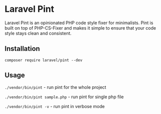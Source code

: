 # Laravel Pint

Laravel Pint is an opinionated PHP code style fixer for minimalists. Pint is built on top of PHP-CS-Fixer and makes it simple to ensure that your code style stays clean and consistent.

## Installation

`composer require laravel/pint --dev`

## Usage

`./vendor/bin/pint` - run pint for the whole project

`./vendor/bin/pint sample.php` - run pint for single php file

`./vendor/bin/pint -v` - run pint in verbose mode